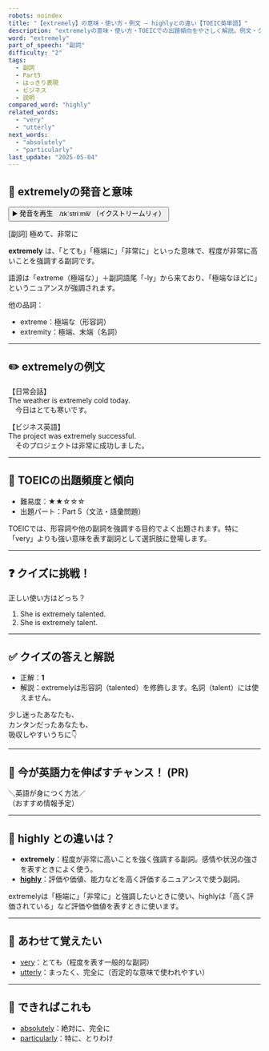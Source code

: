 ```yaml
---
robots: noindex
title: "【extremely】の意味・使い方・例文 ― highlyとの違い【TOEIC英単語】"
description: "extremelyの意味・使い方・TOEICでの出題傾向をやさしく解説。例文・クイズ付きでhighlyとの違いもわかりやすく学べます。"
word: "extremely"
part_of_speech: "副詞"
difficulty: "2"
tags:
  - 副詞
  - Part5
  - はっきり表現
  - ビジネス
  - 説明
compared_word: "highly"
related_words:
  - "very"
  - "utterly"
next_words:
  - "absolutely"
  - "particularly"
last_update: "2025-05-04"
---
```


## 🔰 extremelyの発音と意味

<button class="play-audio" onclick="playTTS('extremely')">
  <span class="play-audio-main">
    ▶️ 発音を再生　/ɪkˈstriːmli/
  </span>
  <span class="play-audio-sub">
    （イクストリームリィ）
  </span>
</button>

[副詞] 極めて、非常に

**extremely** は、「とても」「極端に」「非常に」といった意味で、程度が非常に高いことを強調する副詞です。

語源は「extreme（極端な）」＋副詞語尾「-ly」から来ており、「極端なほどに」というニュアンスが強調されます。

他の品詞：  
- extreme：極端な（形容詞）
- extremity：極端、末端（名詞）

---

## ✏️ extremelyの例文

【日常会話】  
The weather is extremely cold today.  
　今日はとても寒いです。

【ビジネス英語】  
The project was extremely successful.  
　そのプロジェクトは非常に成功しました。

---

## 🎯 TOEICの出題頻度と傾向

- 難易度：★★☆☆☆
- 出題パート：Part 5（文法・語彙問題）

TOEICでは、形容詞や他の副詞を強調する目的でよく出題されます。特に「very」よりも強い意味を表す副詞として選択肢に登場します。

---

## ❓ クイズに挑戦！

正しい使い方はどっち？

1. She is extremely talented.  
2. She is extremely talent.

---

## ✅ クイズの答えと解説

- 正解：**1**
- 解説：extremelyは形容詞（talented）を修飾します。名詞（talent）には使えません。

少し迷ったあなたも、  
カンタンだったあなたも、  
吸収しやすいうちに👇️

---

## 🚀 今が英語力を伸ばすチャンス！ (PR)

<div class="info-center">
＼英語が身につく方法／<br>  
（おすすめ情報予定）
</div>

---

## 🤔  highly との違いは？

- **extremely**：程度が非常に高いことを強く強調する副詞。感情や状況の強さを表すときによく使う。
- **[highly](/word/highly)**：評価や価値、能力などを高く評価するニュアンスで使う副詞。

extremelyは「極端に」「非常に」と強調したいときに使い、highlyは「高く評価されている」など評価や価値を表すときに使います。

---

## 🧩 あわせて覚えたい

- [very](/word/very)：とても（程度を表す一般的な副詞）
- [utterly](/word/utterly)：まったく、完全に（否定的な意味で使われやすい）

---

## 📖 できればこれも

- [absolutely](/word/absolutely)：絶対に、完全に
- [particularly](/word/particularly)：特に、とりわけ

<!-- cvid: aid41_bid00 -->
